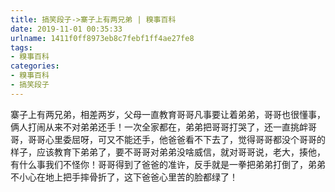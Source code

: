 ```yaml
---
title: 搞笑段子->寨子上有两兄弟 | 糗事百科
date: 2019-11-01 00:35:33
urlname: 1411f0ff8973eb8c7febf1ff4ae27fe8
tags: 
- 糗事百科
categories:
- 糗事百科
- 搞笑段子
---
```

寨子上有两兄弟，相差两岁，父母一直教育哥哥凡事要让着弟弟，哥哥也很懂事，俩人打闹从来不对弟弟还手！一次全家都在，弟弟把哥哥打哭了，还一直挑衅哥哥，哥哥心里委屈呀，可又不能还手，他爸爸看不下去了，觉得哥哥都没个哥哥的样子，应该教育下弟弟了，要不哥哥对弟弟没啥威信，就对哥哥说，老大，揍他，有什么事我们不怪你！哥哥得到了爸爸的准许，反手就是一拳把弟弟打倒了，弟弟不小心在地上把手摔骨折了，这下爸爸心里苦的脸都绿了！


